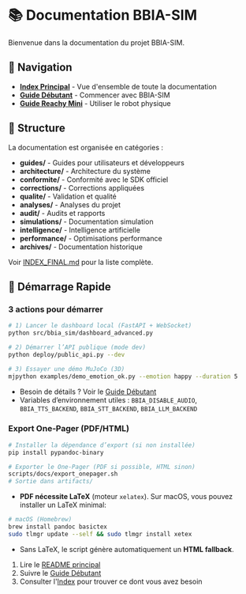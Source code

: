 # 📚 Documentation BBIA-SIM

Bienvenue dans la documentation du projet BBIA-SIM.

## 📖 Navigation

- **[Index Principal](INDEX_FINAL.md)** - Vue d'ensemble de toute la documentation
- **[Guide Débutant](guides/GUIDE_DEBUTANT.md)** - Commencer avec BBIA-SIM
- **[Guide Reachy Mini](guides/REACHY_MINI_WIRELESS_COMPLETE_GUIDE.md)** - Utiliser le robot physique

## 📁 Structure

La documentation est organisée en catégories :

- **guides/** - Guides pour utilisateurs et développeurs
- **architecture/** - Architecture du système
- **conformite/** - Conformité avec le SDK officiel
- **corrections/** - Corrections appliquées
- **qualite/** - Validation et qualité
- **analyses/** - Analyses du projet
- **audit/** - Audits et rapports
- **simulations/** - Documentation simulation
- **intelligence/** - Intelligence artificielle
- **performance/** - Optimisations performance
- **archives/** - Documentation historique

Voir [INDEX_FINAL.md](INDEX_FINAL.md) pour la liste complète.

## 🚀 Démarrage Rapide

### 3 actions pour démarrer
```bash
# 1) Lancer le dashboard local (FastAPI + WebSocket)
python src/bbia_sim/dashboard_advanced.py

# 2) Démarrer l’API publique (mode dev)
python deploy/public_api.py --dev

# 3) Essayer une démo MuJoCo (3D)
mjpython examples/demo_emotion_ok.py --emotion happy --duration 5
```

- Besoin de détails ? Voir le [Guide Débutant](guides/GUIDE_DEBUTANT.md)
- Variables d’environnement utiles : `BBIA_DISABLE_AUDIO`, `BBIA_TTS_BACKEND`, `BBIA_STT_BACKEND`, `BBIA_LLM_BACKEND`

### Export One‑Pager (PDF/HTML)
```bash
# Installer la dépendance d’export (si non installée)
pip install pypandoc-binary

# Exporter le One‑Pager (PDF si possible, HTML sinon)
scripts/docs/export_onepager.sh
# Sortie dans artifacts/
```

- **PDF nécessite LaTeX** (moteur `xelatex`). Sur macOS, vous pouvez installer un LaTeX minimal:
```bash
# macOS (Homebrew)
brew install pandoc basictex
sudo tlmgr update --self && sudo tlmgr install xetex
```
- Sans LaTeX, le script génère automatiquement un **HTML fallback**.

1. Lire le [README principal](../README.md)
2. Suivre le [Guide Débutant](guides/GUIDE_DEBUTANT.md)
3. Consulter l'[Index](INDEX_FINAL.md) pour trouver ce dont vous avez besoin
